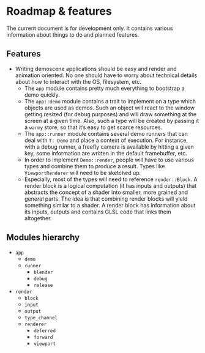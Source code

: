 # Roadmap & features

The current document is for development only. It contains various information about things to do and
planned features.

## Features

  - Writing demoscene applications should be easy and render and animation oriented. No one should
    have to worry about technical details about how to interact with the OS, filesystem, etc.
    - The `app` module contains pretty much everything to bootstrap a demo quickly.
    - The `app::demo` module contains a trait to implement on a type which objects are used as
      demos. Such an object will react to the window getting resized (for debug purposes) and will
      draw something at the screen at a given time. Also, such a type will be created by passing it
      a `warmy` store, so that it’s easy to get scarce resources.
    - The `app::runner` module contains several demo runners that can deal with `T: Demo` and place
      a context of execution. For instance, with a debug runner, a freefly camera is available by
      hitting a given key, some information are written in the default framebuffer, etc.
    - In order to implement `Demo::render`, people will have to use various types and combine them
      to produce a result. Types like `ViewportRenderer` will need to be sketched up.
    - Especially, most of the types will need to reference `render::Block`. A render block is a
      logical computation (it has inputs and outputs) that abstracts the concept of a shader into
      smaller, more grained and general parts. The idea is that combining render blocks will yield
      something similar to a shader. A render block has information about its inputs, outputs and
      contains GLSL code that links them altogether.

## Modules hierarchy

  - `app`
    - `demo`
    - `runner`
      - `blender`
      - `debug`
      - `release`
  - `render`
    - `block`
    - `input`
    - `output`
    - `type_channel`
    - `renderer`
      - `deferred`
      - `forward`
      - `viewport`
